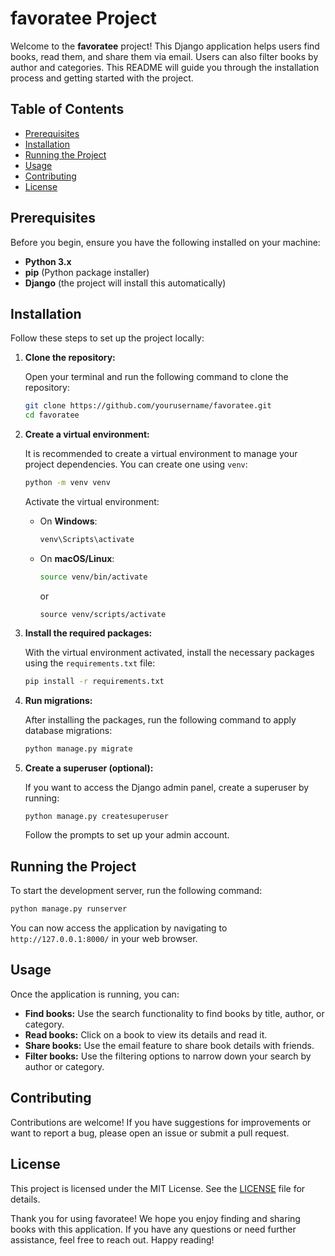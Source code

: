# favoratee Project

Welcome to the **favoratee** project! This Django application helps users find books, read them, and share them via email. Users can also filter books by author and categories. This README will guide you through the installation process and getting started with the project.

## Table of Contents

- [Prerequisites](#prerequisites)
- [Installation](#installation)
- [Running the Project](#running-the-project)
- [Usage](#usage)
- [Contributing](#contributing)
- [License](#license)

## Prerequisites

Before you begin, ensure you have the following installed on your machine:

- **Python 3.x**
- **pip** (Python package installer)
- **Django** (the project will install this automatically)

## Installation

Follow these steps to set up the project locally:

1. **Clone the repository:**

   Open your terminal and run the following command to clone the repository:

   ```bash
   git clone https://github.com/yourusername/favoratee.git
   cd favoratee
   ```

2. **Create a virtual environment:**

   It is recommended to create a virtual environment to manage your project dependencies. You can create one using `venv`:

   ```bash
   python -m venv venv
   ```

   Activate the virtual environment:

   - On **Windows**:

     ```bash
     venv\Scripts\activate
     ```

   - On **macOS/Linux**:

     ```bash
     source venv/bin/activate
     ```

     or

     ```
     source venv/scripts/activate
     ```

3. **Install the required packages:**

   With the virtual environment activated, install the necessary packages using the `requirements.txt` file:

   ```bash
   pip install -r requirements.txt
   ```

4. **Run migrations:**

   After installing the packages, run the following command to apply database migrations:

   ```bash
   python manage.py migrate
   ```

5. **Create a superuser (optional):**

   If you want to access the Django admin panel, create a superuser by running:

   ```bash
   python manage.py createsuperuser
   ```

   Follow the prompts to set up your admin account.

## Running the Project

To start the development server, run the following command:

```bash
python manage.py runserver
```

You can now access the application by navigating to `http://127.0.0.1:8000/` in your web browser.

## Usage

Once the application is running, you can:

- **Find books:** Use the search functionality to find books by title, author, or category.
- **Read books:** Click on a book to view its details and read it.
- **Share books:** Use the email feature to share book details with friends.
- **Filter books:** Use the filtering options to narrow down your search by author or category.

## Contributing

Contributions are welcome! If you have suggestions for improvements or want to report a bug, please open an issue or submit a pull request.

## License

This project is licensed under the MIT License. See the [LICENSE](LICENSE) file for details.

Thank you for using favoratee! We hope you enjoy finding and sharing books with this application. If you have any questions or need further assistance, feel free to reach out. Happy reading!
